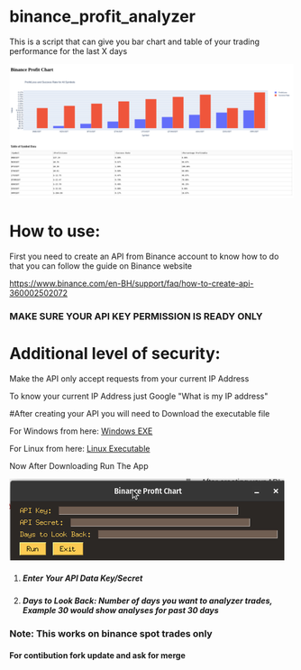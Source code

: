 # binance_profit_analyzer
This is a script that can give you bar chart and table of your trading performance for the last X days

[![](https://github.com/bhappyz/binance_profit_analyzer/blob/main/Analyses_screenshot.png?raw=true)](https://github.com/bhappyz/binance_profit_analyzer/blob/main/Analyses_screenshot.png?raw=true)

# How to use:

First you need to create an API from Binance account to know how to do that you can follow the guide on Binance website 

https://www.binance.com/en-BH/support/faq/how-to-create-api-360002502072

### MAKE SURE YOUR API KEY PERMISSION IS READY ONLY #
# Additional level of security:
Make the API only accept requests from your current IP Address

To know your current IP Address just Google "What is my IP address"

#After creating your API you will need to Download the executable file 

For Windows from here:
[Windows EXE](http://https://github.com/bhappyz/binance_profit_analyzer/releases/download/windows_v1/binance_profit_analyzer.exe "Windows EXE")

For Linux from here:
[Linux Executable](https://github.com/bhappyz/binance_profit_analyzer/releases/download/linux_executable/binance_profit_analyzer "Linux Executable")


Now After Downloading Run The App

[![](https://github.com/bhappyz/binance_profit_analyzer/blob/main/App_Screenshot.png?raw=true)](https://github.com/bhappyz/binance_profit_analyzer/blob/main/App_Screenshot.png?raw=true)

1. ##### Enter Your API Data Key/Secret

2. ##### Days to Look Back: Number of days you want to analyzer trades, Example 30 would show analyses for past 30 days


### Note: This works on binance spot trades only


#### For contibution fork update and ask for merge